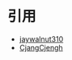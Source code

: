 # 引用
- [jaywalnut310](https://github.com/jaywalnut310/vits)
- [CjangCjengh](https://github.com/CjangCjengh/MoeGoe.git)